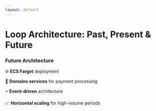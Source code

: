 ```yaml
---
layout: default
---
```


# Loop Architecture: Past, Present & Future

### Future Architecture

🌐 **ECS Farget** deployment

🧩 **Domains services** for payment processing

⚡ **Event-driven** architecture

📈 **Horizontal scaling** for high-volume periods


<!--
**Current Architecture:**
- We're currently running on a traditional Ruby on Rails stack
- The application was built in 2021 and has evolved considerably
- Still primarily monolithic, though we've begun extracting some services
- Fully hosted on Heroku for ease of operations with our small team
- We're PCI DSS compliant, which adds complexity to any infrastructure changes

**Why We're Moving:**
- As transaction volumes grow, we're hitting Heroku's scaling limitations
- Cost structure doesn't make sense at our scale anymore
- Need more granular control over our infrastructure
- Limited ability to optimize for our specific workloads
- Want to move to a more resilient, multi-region architecture

**The Migration Plan:**
- This is a phased approach over the next 9 months
- Payment processing is the first component moving off Heroku
- We'll be deploying to Kubernetes for better scaling and resource utilization
- Temporal is a central component in this new architecture
- Eventually everything will move, but we're being pragmatic about the transition

**Technical Challenges:**
- Maintaining PCI compliance during migration
- Zero downtime requirements for financial services
- Preserving observability across platforms
- Managing the complexity of a hybrid deployment

## Timing: 90 seconds
-->
